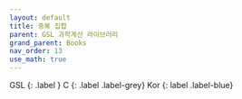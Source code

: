 ```yaml
---
layout: default
title: 중복 집합
parent: GSL 과학계산 라이브러리
grand_parent: Books
nav_order: 13
use_math: true
---
```


GSL
{: .label }
C
{: .label .label-grey}
Kor
{: label .label-blue}